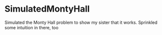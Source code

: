 # SimulatedMontyHall
Simulated the Monty Hall problem to show my sister that it works. Sprinkled some intuition in there, too
